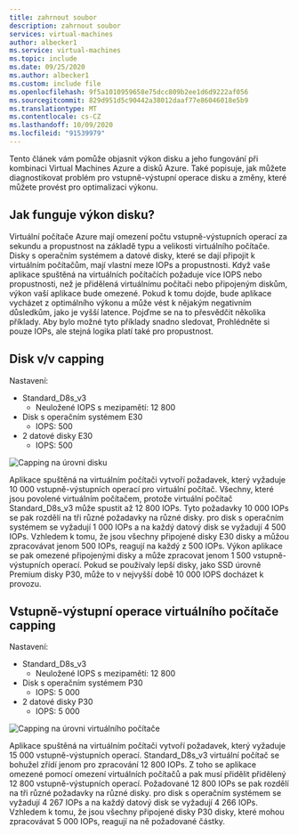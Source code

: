 ```yaml
---
title: zahrnout soubor
description: zahrnout soubor
services: virtual-machines
author: albecker1
ms.service: virtual-machines
ms.topic: include
ms.date: 09/25/2020
ms.author: albecker1
ms.custom: include file
ms.openlocfilehash: 9f5a1010959658e75dcc809b2ee1d6d9222af056
ms.sourcegitcommit: 829d951d5c90442a38012daaf77e86046018e5b9
ms.translationtype: MT
ms.contentlocale: cs-CZ
ms.lasthandoff: 10/09/2020
ms.locfileid: "91539979"
---
```

Tento článek vám pomůže objasnit výkon disku a jeho fungování při kombinaci Virtual Machines Azure a disků Azure. Také popisuje, jak můžete diagnostikovat problém pro vstupně-výstupní operace disku a změny, které můžete provést pro optimalizaci výkonu.

## <a name="how-does-disk-performance-work"></a>Jak funguje výkon disku?
Virtuální počítače Azure mají omezení počtu vstupně-výstupních operací za sekundu a propustnost na základě typu a velikosti virtuálního počítače. Disky s operačním systémem a datové disky, které se dají připojit k virtuálním počítačům, mají vlastní meze IOPs a propustnosti. Když vaše aplikace spuštěná na virtuálních počítačích požaduje více IOPS nebo propustnosti, než je přidělená virtuálnímu počítači nebo připojeným diskům, výkon vaší aplikace bude omezené. Pokud k tomu dojde, bude aplikace vycházet z optimálního výkonu a může vést k nějakým negativním důsledkům, jako je vyšší latence. Pojďme se na to přesvědčit několika příklady. Aby bylo možné tyto příklady snadno sledovat, Prohlédněte si pouze IOPs, ale stejná logika platí také pro propustnost.

## <a name="disk-io-capping"></a>Disk v/v capping
Nastavení:
- Standard_D8s_v3 
    - Neuložené IOPS s mezipamětí: 12 800
- Disk s operačním systémem E30
    - IOPS: 500 
- 2 datové disky E30
    - IOPS: 500

![Capping na úrovni disku](media/vm-disk-performance/disk-level-throttling.jpg)

Aplikace spuštěná na virtuálním počítači vytvoří požadavek, který vyžaduje 10 000 vstupně-výstupních operací pro virtuální počítač. Všechny, které jsou povolené virtuálním počítačem, protože virtuální počítač Standard_D8s_v3 může spustit až 12 800 IOPs. Tyto požadavky 10 000 IOPs se pak rozdělí na tři různé požadavky na různé disky. pro disk s operačním systémem se vyžadují 1 000 IOPs a na každý datový disk se vyžadují 4 500 IOPs. Vzhledem k tomu, že jsou všechny připojené disky E30 disky a můžou zpracovávat jenom 500 IOPs, reagují na každý z 500 IOPs. Výkon aplikace se pak omezené připojenými disky a může zpracovat jenom 1 500 vstupně-výstupních operací. Pokud se používaly lepší disky, jako SSD úrovně Premium disky P30, může to v nejvyšší době 10 000 IOPS docházet k provozu.

## <a name="virtual-machine-io-capping"></a>Vstupně-výstupní operace virtuálního počítače capping
Nastavení:
- Standard_D8s_v3 
    - Neuložené IOPS s mezipamětí: 12 800
- Disk s operačním systémem P30
    - IOPS: 5 000 
- 2 datové disky P30 
    - IOPS: 5 000

![Capping na úrovni virtuálního počítače](media/vm-disk-performance/vm-level-throttling.jpg)

Aplikace spuštěná na virtuálním počítači vytvoří požadavek, který vyžaduje 15 000 vstupně-výstupních operací. Standard_D8s_v3 virtuální počítač se bohužel zřídí jenom pro zpracování 12 800 IOPs. Z toho se aplikace omezené pomocí omezení virtuálních počítačů a pak musí přidělit přidělený 12 800 vstupně-výstupních operací. Požadované 12 800 IOPs se pak rozdělí na tři různé požadavky na různé disky. pro disk s operačním systémem se vyžadují 4 267 IOPs a na každý datový disk se vyžadují 4 266 IOPs. Vzhledem k tomu, že jsou všechny připojené disky P30 disky, které mohou zpracovávat 5 000 IOPs, reagují na ně požadované částky.